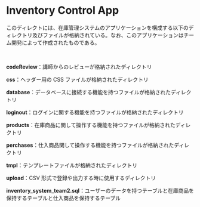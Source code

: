# Inventory Control App

このディレクトには、在庫管理システムのアプリケーションを構成する以下のディレクトリ及びファイルが格納されている。なお、このアプリケーションはチーム開発によって作成されたものである。

<br>

**codeReview**：講師からのレビューが格納されたディレクトリ

**css**：ヘッダー用の CSS ファイルが格納されたディレクトリ

**database**：データベースに接続する機能を持つファイルが格納されたディレクトリ

**loginout**：ログインに関する機能を持つファイルが格納されたディレクトリ

**products**：在庫商品に関して操作する機能を持つファイルが格納されたディレクトリ

**perchases**：仕入商品関して操作する機能を持つファイルが格納されたディレクトリ

**tmpl**：テンプレートファイルが格納されたディレクトリ

**upload**：CSV 形式で登録や出力する時に使用するディレクトリ

**inventory_system_team2.sql**：ユーザーのデータを持つテーブルと在庫商品を保持するテーブルと仕入商品を保持するテーブル
